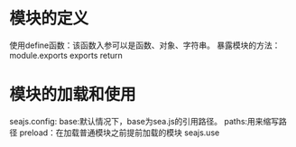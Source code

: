 # 模块的定义

使用define函数：该函数入参可以是函数、对象、字符串。
暴露模块的方法：
  module.exports
  exports
  return

# 模块的加载和使用
seajs.config:
  base:默认情况下，base为sea.js的引用路径。
  paths:用来缩写路径
  preload：在加载普通模块之前提前加载的模块
seajs.use

